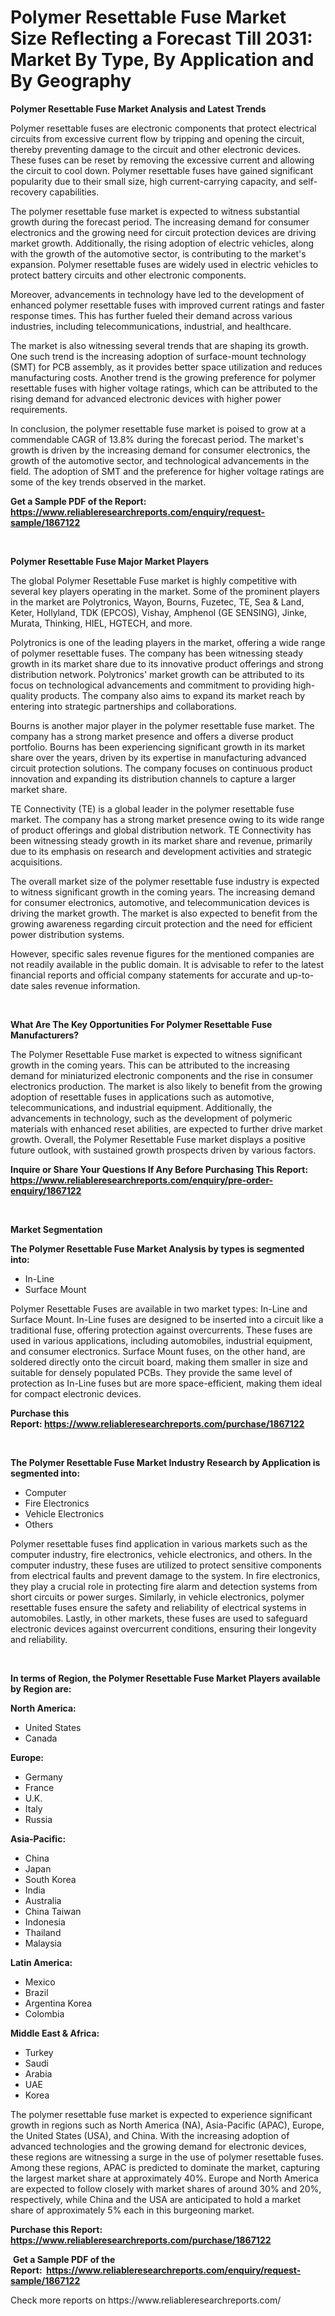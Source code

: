 <p><h1>Polymer Resettable Fuse Market Size Reflecting a Forecast Till 2031: Market By Type, By Application and By Geography</h1></p><p><strong>Polymer Resettable Fuse Market Analysis and Latest Trends</strong></p>
<p><p>Polymer resettable fuses are electronic components that protect electrical circuits from excessive current flow by tripping and opening the circuit, thereby preventing damage to the circuit and other electronic devices. These fuses can be reset by removing the excessive current and allowing the circuit to cool down. Polymer resettable fuses have gained significant popularity due to their small size, high current-carrying capacity, and self-recovery capabilities.</p><p>The polymer resettable fuse market is expected to witness substantial growth during the forecast period. The increasing demand for consumer electronics and the growing need for circuit protection devices are driving market growth. Additionally, the rising adoption of electric vehicles, along with the growth of the automotive sector, is contributing to the market's expansion. Polymer resettable fuses are widely used in electric vehicles to protect battery circuits and other electronic components.</p><p>Moreover, advancements in technology have led to the development of enhanced polymer resettable fuses with improved current ratings and faster response times. This has further fueled their demand across various industries, including telecommunications, industrial, and healthcare.</p><p>The market is also witnessing several trends that are shaping its growth. One such trend is the increasing adoption of surface-mount technology (SMT) for PCB assembly, as it provides better space utilization and reduces manufacturing costs. Another trend is the growing preference for polymer resettable fuses with higher voltage ratings, which can be attributed to the rising demand for advanced electronic devices with higher power requirements.</p><p>In conclusion, the polymer resettable fuse market is poised to grow at a commendable CAGR of 13.8% during the forecast period. The market's growth is driven by the increasing demand for consumer electronics, the growth of the automotive sector, and technological advancements in the field. The adoption of SMT and the preference for higher voltage ratings are some of the key trends observed in the market.</p></p>
<p><strong>Get a Sample PDF of the Report:&nbsp; <a href="https://www.reliableresearchreports.com/enquiry/request-sample/1867122">https://www.reliableresearchreports.com/enquiry/request-sample/1867122</a></strong></p>
<p>&nbsp;</p>
<p><strong>Polymer Resettable Fuse Major Market Players</strong></p>
<p><p>The global Polymer Resettable Fuse market is highly competitive with several key players operating in the market. Some of the prominent players in the market are Polytronics, Wayon, Bourns, Fuzetec, TE, Sea & Land, Keter, Hollyland, TDK (EPCOS), Vishay, Amphenol (GE SENSING), Jinke, Murata, Thinking, HIEL, HGTECH, and more.</p><p>Polytronics is one of the leading players in the market, offering a wide range of polymer resettable fuses. The company has been witnessing steady growth in its market share due to its innovative product offerings and strong distribution network. Polytronics' market growth can be attributed to its focus on technological advancements and commitment to providing high-quality products. The company also aims to expand its market reach by entering into strategic partnerships and collaborations.</p><p>Bourns is another major player in the polymer resettable fuse market. The company has a strong market presence and offers a diverse product portfolio. Bourns has been experiencing significant growth in its market share over the years, driven by its expertise in manufacturing advanced circuit protection solutions. The company focuses on continuous product innovation and expanding its distribution channels to capture a larger market share.</p><p>TE Connectivity (TE) is a global leader in the polymer resettable fuse market. The company has a strong market presence owing to its wide range of product offerings and global distribution network. TE Connectivity has been witnessing steady growth in its market share and revenue, primarily due to its emphasis on research and development activities and strategic acquisitions.</p><p>The overall market size of the polymer resettable fuse industry is expected to witness significant growth in the coming years. The increasing demand for consumer electronics, automotive, and telecommunication devices is driving the market growth. The market is also expected to benefit from the growing awareness regarding circuit protection and the need for efficient power distribution systems.</p><p>However, specific sales revenue figures for the mentioned companies are not readily available in the public domain. It is advisable to refer to the latest financial reports and official company statements for accurate and up-to-date sales revenue information.</p></p>
<p>&nbsp;</p>
<p><strong>What Are The Key Opportunities For Polymer Resettable Fuse Manufacturers?</strong></p>
<p><p>The Polymer Resettable Fuse market is expected to witness significant growth in the coming years. This can be attributed to the increasing demand for miniaturized electronic components and the rise in consumer electronics production. The market is also likely to benefit from the growing adoption of resettable fuses in applications such as automotive, telecommunications, and industrial equipment. Additionally, the advancements in technology, such as the development of polymeric materials with enhanced reset abilities, are expected to further drive market growth. Overall, the Polymer Resettable Fuse market displays a positive future outlook, with sustained growth prospects driven by various factors.</p></p>
<p><strong>Inquire or Share Your Questions If Any Before Purchasing This Report: <a href="https://www.reliableresearchreports.com/enquiry/pre-order-enquiry/1867122">https://www.reliableresearchreports.com/enquiry/pre-order-enquiry/1867122</a></strong></p>
<p>&nbsp;</p>
<p><strong>Market Segmentation</strong></p>
<p><strong>The Polymer Resettable Fuse Market Analysis by types is segmented into:</strong></p>
<p><ul><li>In-Line</li><li>Surface Mount</li></ul></p>
<p><p>Polymer Resettable Fuses are available in two market types: In-Line and Surface Mount. In-Line fuses are designed to be inserted into a circuit like a traditional fuse, offering protection against overcurrents. These fuses are used in various applications, including automobiles, industrial equipment, and consumer electronics. Surface Mount fuses, on the other hand, are soldered directly onto the circuit board, making them smaller in size and suitable for densely populated PCBs. They provide the same level of protection as In-Line fuses but are more space-efficient, making them ideal for compact electronic devices.</p></p>
<p><strong>Purchase this Report:&nbsp;<a href="https://www.reliableresearchreports.com/purchase/1867122">https://www.reliableresearchreports.com/purchase/1867122</a></strong></p>
<p>&nbsp;</p>
<p><strong>The Polymer Resettable Fuse Market Industry Research by Application is segmented into:</strong></p>
<p><ul><li>Computer</li><li>Fire Electronics</li><li>Vehicle Electronics</li><li>Others</li></ul></p>
<p><p>Polymer resettable fuses find application in various markets such as the computer industry, fire electronics, vehicle electronics, and others. In the computer industry, these fuses are utilized to protect sensitive components from electrical faults and prevent damage to the system. In fire electronics, they play a crucial role in protecting fire alarm and detection systems from short circuits or power surges. Similarly, in vehicle electronics, polymer resettable fuses ensure the safety and reliability of electrical systems in automobiles. Lastly, in other markets, these fuses are used to safeguard electronic devices against overcurrent conditions, ensuring their longevity and reliability.</p></p>
<p>&nbsp;</p>
<p><strong>In terms of Region, the Polymer Resettable Fuse Market Players available by Region are:</strong></p>
<p>
    <p> <strong> North America: </strong>
        <ul>
            <li>United States</li>
            <li>Canada</li>
        </ul>
        </p> 
    <p> <strong> Europe: </strong>
        <ul>
            <li>Germany</li>
            <li>France</li>
            <li>U.K.</li>
            <li>Italy</li>
            <li>Russia</li>
        </ul>
        </p> 
    <p> <strong> Asia-Pacific: </strong>
        <ul>
            <li>China</li>
            <li>Japan</li>
            <li>South Korea</li>
            <li>India</li>
            <li>Australia</li>
            <li>China Taiwan</li>
            <li>Indonesia</li>
            <li>Thailand</li>
            <li>Malaysia</li>
        </ul>
        </p> 
    <p> <strong> Latin America: </strong>
        <ul>
            <li>Mexico</li>
            <li>Brazil</li>
            <li>Argentina Korea</li>
            <li>Colombia</li>
        </ul>
        </p> 
    <p> <strong> Middle East & Africa: </strong>
        <ul>
            <li>Turkey</li>
            <li>Saudi</li>
            <li>Arabia</li>
            <li>UAE</li>
            <li>Korea</li>
        </ul>
    </p>
    </p>
<p><p>The polymer resettable fuse market is expected to experience significant growth in regions such as North America (NA), Asia-Pacific (APAC), Europe, the United States (USA), and China. With the increasing adoption of advanced technologies and the growing demand for electronic devices, these regions are witnessing a surge in the use of polymer resettable fuses. Among these regions, APAC is predicted to dominate the market, capturing the largest market share at approximately 40%. Europe and North America are expected to follow closely with market shares of around 30% and 20%, respectively, while China and the USA are anticipated to hold a market share of approximately 5% each in this burgeoning market.</p></p>
<p><strong>Purchase this Report: <a href="https://www.reliableresearchreports.com/purchase/1867122">https://www.reliableresearchreports.com/purchase/1867122</a></strong></p>
<p>&nbsp;<strong>Get a Sample PDF of the Report:&nbsp;&nbsp;<a href="https://www.reliableresearchreports.com/enquiry/request-sample/1867122">https://www.reliableresearchreports.com/enquiry/request-sample/1867122</a></strong></p>
<p><strong></strong></p>
<p>Check more reports on https://www.reliableresearchreports.com/</p>